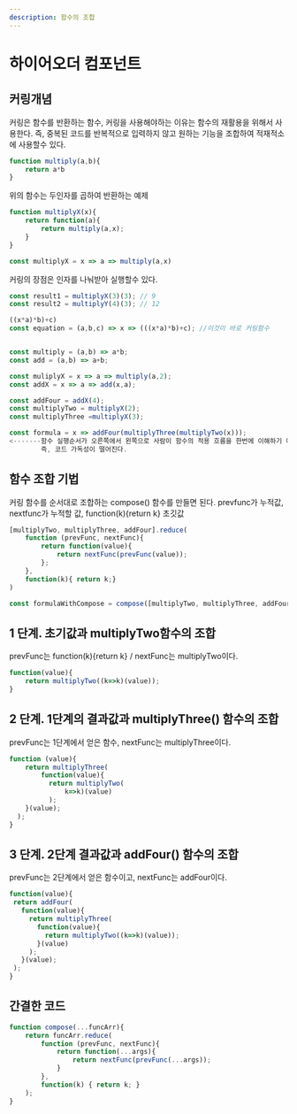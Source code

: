 ```yaml
---
description: 함수의 조합
---
```


# 하이어오더 컴포넌트

## 커링개념

커링은 함수를 반환하는 함수, 커링을 사용해야하는 이유는 함수의 재활용을 위해서 사용한다. 즉, 중복된 코드를 반복적으로 입력하지 않고 원하는 기능을 조합하여 적재적소에 사용할수 있다.

```javascript
function multiply(a,b){
    return a*b
} 
```

위의 함수는 두인자를 곱하여 반환하는 예제

```javascript
function multiplyX(x){
    return function(a){
        return multiply(a,x);
    }
}

const multiplyX = x => a => multiply(a,x)
```

커링의 장점은 인자를 나눠받아 실행할수 있다.

```javascript
const result1 = multiplyX(3)(3); // 9
const result2 = multiplyY(4)(3); // 12

((x*a)*b)+c)
const equation = (a,b,c) => x => (((x*a)*b)+c); //이것이 바로 커링함수


const multiply = (a,b) => a*b;
const add = (a,b) => a+b;

const muliplyX = x => a => multiply(a,2);
const addX = x => a => add(x,a);

const addFour = addX(4);
const multiplyTwo = multiplyX(2);
const multiplyThree =multiplyX(3);

const formula = x => addFour(multiplyThree(multiplyTwo(x)));
<-------함수 실행순서가 오른쪽에서 왼쪽으로 사람이 함수의 적용 흐름을 한번에 이해하기 어렵다.
        즉, 코드 가독성이 떨어진다.
```

## 함수 조합 기법

커링 함수를 순서대로 조합하는 compose\(\) 함수를 만들면 된다. prevfunc가 누적값, nextfunc가 누적할 값, function\(k\){return k} 초깃값

```javascript
[multiplyTwo, multiplyThree, addFour].reduce(
    function (prevFunc, nextFunc){
        return function(value){
            return nextFunc(prevFunc(value));
        };
    },
    function(k){ return k;}
)

const formulaWithCompose = compose([multiplyTwo, multiplyThree, addFour]);
```

## 1 단계. 초기값과 multiplyTwo함수의 조합

prevFunc는 function\(k\){return k} / nextFunc는 multiplyTwo이다. 

```javascript
function(value){
    return multiplyTwo((k=>k)(value));
}
```

## 2 단계. 1단계의 결과값과 multiplyThree\(\) 함수의 조합

prevFunc는 1단계에서 얻은 함수, nextFunc는 multiplyThree이다. 

```javascript
function (value){
    return multiplyThree(
        function(value){
          return multiplyTwo(
              k=>k)(value)
          );  
    }(value);
  );
}
```

## 3 단계. 2단계 결과값과 addFour\(\) 함수의 조합

prevFunc는 2단계에서 얻은 함수이고, nextFunc는 addFour이다. 

```javascript
function(value){
 return addFour(
   function(value){
     return multiplyThree(
       function(value){
         return multiplyTwo((k=>k)(value));
       }(value)
     );
   }(value);
 );
}
```

## 간결한 코드

```javascript
function compose(...funcArr){
    return funcArr.reduce(
        function (prevFunc, nextFunc){
            return function(...args){
                return nextFunc(prevFunc(...args));
            }
        },
        function(k) { return k; }
    );
}
```



